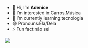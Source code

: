 - 👋 Hi, I’m **Adenice**
- 👀 I’m interested in:Carros,Música
- 🌱 I’m currently learning:tecnologia
- 😄 Pronouns:Ela/Dela
- ⚡ Fun fact:não sei 

![](https://cdn.domestika.org/c_limit,dpr_auto,f_auto,q_80,w_820/v1522534228/content-items/002/311/621/goku-original.gif?1522534228)
